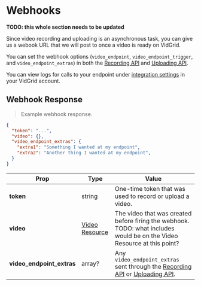 # Webhooks

**TODO: this whole section needs to be updated**

Since video recording and uploading is an asynchronous task, you can give us a webook URL that we will post to once a video is ready on VidGrid.

You can set the webhook options (`video_endpoint`, `video_endpoint_trigger`, and `video_endpoint_extras`) in both the [Recording API](#recording-api) and [Uploading API](#uploading-api).

You can view logs for calls to your endpoint under <a href="https://app.vidgrid.com/integrations" target="_blank">integration settings</a> in your VidGrid account.

## Webhook Response

> Example webhook response.

```json
{
  "token": "...",
  "video": {},
  "video_endpoint_extras": {
    "extra1": "Something I wanted at my endpoint",
    "extra2": "Another thing I wanted at my endpoint",
  }
}
```

| Prop | Type | Value |
| ---- | ---- | ----- |
| **token** | string | One-time token that was used to record or upload a video. |
| **video** | [Video Resource](#video-resource) | The video that was created before firing the webhook. TODO: what includes would be on the Video Resource at this point? |
| **video_endpoint_extras** | array? | Any `video_endpoint_extras` sent through the [Recording API](#recording-api) or [Uploading API](#uploading-api). |